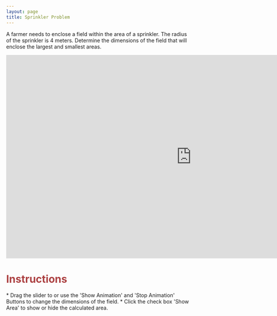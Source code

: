 ```yaml
---
layout: page
title: Sprinkler Problem
---
```


A farmer needs to enclose a field within the area of a sprinkler. The radius of the sprinkler is 4 meters.  Determine the dimensions of the field that will enclose the largest and smallest areas.

<iframe scrolling="no" src="https://tube.geogebra.org/material/iframe/id/107358/width/1000/height/550/border/888888/rc/false/ai/false/sdz/false/smb/false/stb/false/stbh/true/ld/false/sri/true/at/preferhtml5" width="1000px" height="550px" style="border:0px;"> </iframe>

<h1> <font color="#ac4142">Instructions</font></h1>
* Drag the slider to or use the 'Show Animation' and 'Stop Animation' Buttons to change the dimensions of the field.
* Click the check box 'Show Area' to show or hide the calculated area. 
